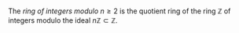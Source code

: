 The *ring of integers modulo* $n \geq 2$ is the quotient ring of the ring $\mathbb{Z}$ of integers modulo the ideal $n\mathbb{Z} \subset \mathbb{Z}$.
